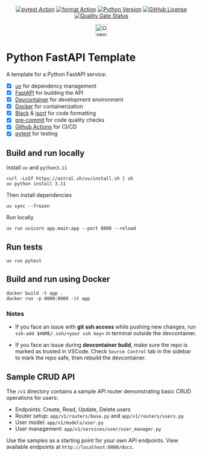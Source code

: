 <div align="center">

  [![pytest Action](https://github.com/IbraheemTuffaha/python-fastapi-template/actions/workflows/pytest.yml/badge.svg)](https://github.com/IbraheemTuffaha/python-fastapi-template/actions/workflows/pytest.yml)
  [![format Action](https://github.com/IbraheemTuffaha/python-fastapi-template/actions/workflows/format.yml/badge.svg)](https://github.com/IbraheemTuffaha/python-fastapi-template/actions/workflows/format.yml)
  [![Python Version](https://img.shields.io/badge/dynamic/toml?url=https%3A%2F%2Fraw.githubusercontent.com%2FIbraheemTuffaha%2Fpython-fastapi-template%2Fmain%2Fpyproject.toml&query=project.requires-python&label=python&color=greenlime)](https://github.com/IbraheemTuffaha/python-fastapi-template/blob/main/pyproject.toml)
  [![GitHub License](https://img.shields.io/github/license/IbraheemTuffaha/python-fastapi-template?color=greenlime)](https://github.com/IbraheemTuffaha/python-fastapi-template/blob/main/LICENSE)
  [![Quality Gate Status](https://sonarcloud.io/api/project_badges/measure?project=IbraheemTuffaha_python-fastapi-template&metric=alert_status)](https://sonarcloud.io/summary/new_code?id=IbraheemTuffaha_python-fastapi-template)
</div>
<div align="center">
  <a href="https://idx.google.com/import?url=https%3A%2F%2Fgithub.com%2Fshakil1819%2FgetChief-assignment">
    <picture>
      <source
        media="(prefers-color-scheme: dark)"
        srcset="https://cdn.idx.dev/btn/open_dark_32.svg">
      <source
        media="(prefers-color-scheme: light)"
        srcset="https://cdn.idx.dev/btn/open_light_32.svg">
      <img
        height="32"
        alt="Open in IDX"
        src="https://cdn.idx.dev/btn/open_purple_32.svg">
    </picture>
  </a>
</div>

# Python FastAPI Template

A template for a Python FastAPI service:
- [x] [uv](https://docs.astral.sh/uv/getting-started/) for dependency management
- [x] [FastAPI](https://fastapi.tiangolo.com/) for building the API
- [x] [Devcontainer](https://code.visualstudio.com/docs/devcontainers/tutorial) for development environment
- [x] [Docker](https://www.docker.com/) for containerization
- [x] [Black](https://black.readthedocs.io/) & [isort](https://pycqa.github.io/isort/) for code formatting
- [x] [pre-commit](https://pre-commit.com/) for code quality checks
- [x] [Github Actions](https://github.com/features/actions) for CI/CD
- [x] [pytest](https://docs.pytest.org/) for testing

## Build and run locally

Install `uv` and `python3.11`
```
curl -LsSf https://astral.sh/uv/install.sh | sh
uv python install 3.11
```

Then install dependencies
```
uv sync --frozen
```

Run locally
```
uv run uvicorn app.main:app --port 8000 --reload
```

## Run tests
```
uv run pytest
```

## Build and run using Docker

```
docker build -t app .
docker run -p 8000:8000 -it app
```

### Notes
- If you face an issue with **git ssh access** while pushing new changes, run `ssh-add $HOME/.ssh/<your ssh key>` in terminal outside the devcontainer.

- If you face an issue during **devcontainer build**, make sure the repo is marked as trusted in VSCode. Check `Source Control` tab in the sidebar to mark the repo safe, then rebuild the devcontainer.

## Sample CRUD API

The `/v1` directory contains a sample API router demonstrating basic CRUD operations for users:

- Endpoints: Create, Read, Update, Delete users
- Router setup: `app/v1/routers/base.py` and `app/v1/routers/users.py`
- User model: `app/v1/models/user.py`
- User management: `app/v1/services/user/user_manager.py`

Use the samples as a starting point for your own API endpoints. View available endpoints at `http://localhost:8000/docs`.
